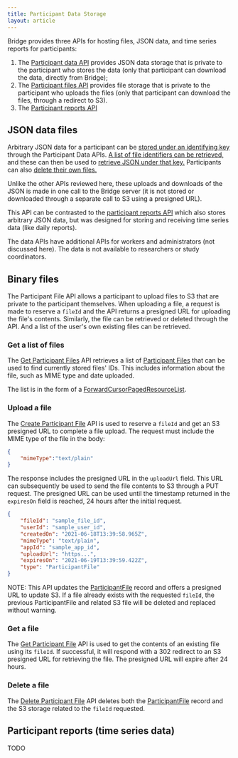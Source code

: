 ```yaml
---
title: Participant Data Storage
layout: article
---
```


<div id="toc"></div>

Bridge provides three APIs for hosting files, JSON data, and time series reports for participants:

1. The [Participant data API](/swagger-ui/index.html#/Participant%20Data) provides JSON data storage that is private to the participant who stores the data (only that participant can download the data, directly from Bridge);
1. The [Participant files API](/swagger-ui/index.html#/Participant%20Files) provides file storage that is private to the participant who uploads the files (only that participant can download the files, through a redirect to S3).
1. The [Participant reports API](TODO)

## JSON data files

Arbitrary JSON data for a participant can be [stored under an identifying key](/swagger-ui/index.html#/Participant%20Data/saveDataForSelf) through the Participant Data APIs. [A list of file identifiers can be retrieved,](/swagger-ui/index.html#/Participant%20Data/getAllDataForSelf) and these can then be used to [retrieve JSON under that key.](/swagger-ui/index.html#/Participant%20Data/getDataByIdentifierForSelf) Participants can also [delete their own files.](/swagger-ui/index.html#/Participant%20Data/deleteDataByIdentifier) 

Unlike the other APIs reviewed here, these uploads and downloads of the JSON is made in one call to the Bridge server (it is not stored or downloaded through a separate call to S3 using a presigned URL).

This API can be contrasted to the [participant reports API](/swagger-ui/index.html#/Participant%20Reports) which also stores arbitrary JSON data, but was designed for storing and receiving time series data (like daily reports).

The data APIs have additional APIs for workers and administrators (not discussed here). The data is not available to researchers or study coordinators. 

## Binary files

The Participant File API allows a participant to upload files to S3 that are private to the participant themselves. When uploading a file, a request is made to reserve a `fileId` and the API returns a presigned URL for uploading the file's contents. Similarly, the file can be retrieved or deleted through the API. And a list of the user's own existing files can be retrieved.

### Get a list of files

The [Get Participant Files](/swagger-ui/index.html#/Participant%20Files/getParticipantFiles) API retrieves a list of [Participant Files](/model-browser.html#ParticipantFile) that can be used to find currently stored files' IDs. This includes information about the file, such as MIME type and date uploaded.

The list is in the form of a [ForwardCursorPagedResourceList](/model-browser.html#ForwardCursorPagedResourceList).

### Upload a file

The [Create Participant File](/swagger-ui/index.html#/Participant%20Files/createParticipantFile) API is used to reserve a `fileId` and get an S3 presigned URL to complete a file upload. The request must include the MIME type of the file in the body:

```json
{
    "mimeType":"text/plain"
}
```

The response includes the presigned URL in the `uploadUrl` field. This URL can subsequently be used to send the file contents to S3 through a PUT request. The presigned URL can be used until the timestamp returned in the `expiresOn` field is reached, 24 hours after the initial request.

```json
{
    "fileId": "sample_file_id",
    "userId": "sample_user_id",
    "createdOn": "2021-06-18T13:39:58.965Z",
    "mimeType": "text/plain",
    "appId": "sample_app_id",
    "uploadUrl": "https...",
    "expiresOn": "2021-06-19T13:39:59.422Z",
    "type": "ParticipantFile"
}
```

NOTE: This API updates the [ParticipantFile](/model-browser.html#ParticipantFile) record and offers a presigned URL to update S3. If a file already exists with the requested `fileId`, the previous ParticipantFile and related S3 file will be deleted and replaced without warning.

### Get a file

The [Get Participant File](/swagger-ui/index.html#/Participant%20Files/getParticipantFiles) API is used to get the contents of an existing file using its `fileId`. If successful, it will respond with a 302 redirect to an S3 presigned URL for retrieving the file. The presigned URL will expire after 24 hours.

### Delete a file

The [Delete Participant File](/swagger-ui/index.html#/Participant%20Files/deleteParticipantFile) API deletes both the [ParticipantFile](/model-browser.html#ParticipantFile) record and the S3 storage related to the `fileId` requested.

## Participant reports (time series data)

TODO